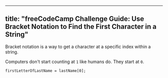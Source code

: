 
---
title: "freeCodeCamp Challenge Guide: Use Bracket Notation to Find the First Character in a String"
---

Bracket notation is a way to get a character at a specific index within a string.

Computers don't start counting at `1` like humans do. They start at `0`.

    firstLetterOfLastName = lastName[0];
